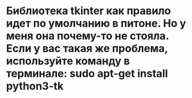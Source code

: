 # Библиотека tkinter как правило идет по умолчанию в питоне. Но у меня она почему-то не стояла. Если у вас такая же проблема, используйте команду в терминале: sudo apt-get install python3-tk
